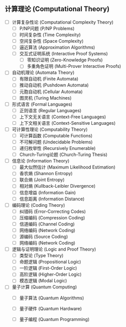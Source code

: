 ## 计算理论 (Computational Theory)

- [ ] 计算复杂性论 (Computational Complexity Theory)
    - [ ] P/NP问题 (P/NP Problems)
    - [ ] 时间复杂性 (Time Complexity)
    - [ ] 空间复杂性 (Space Complexity)
    - [ ] 逼近算法 (Approximation Algorithms)
    - [ ] 交互式证明系统 (Interactive Proof Systems)
        - [ ] 零知识证明 (Zero-Knowledge Proofs)
        - [ ] 多重角色证明 (Multi-Prover Interactive Proofs)
- [ ] 自动机理论 (Automata Theory)
    - [ ] 有限自动机 (Finite Automata)
    - [ ] 推动自动机 (Pushdown Automata)
    - [ ] 元胞自动机 (Cellular Automata)
    - [ ] 图灵机 (Turing Machines)
- [ ] 形式语言 (Formal Languages)
    - [ ] 正则语言 (Regular Languages)
    - [ ] 上下文无关语言 (Context-Free Languages)
    - [ ] 上下文相关语言 (Context-Sensitive Languages)
- [ ] 可计算性理论 (Computability Theory)
    - [ ] 可计算函数 (Computable Functions)
    - [ ] 不可解问题 (Undecidable Problems)
    - [ ] 递归枚举性 (Recursively Enumerable)
    - [ ] Church-Turing论题 (Church-Turing Thesis)
- [ ] 信息论 (Information Theory)
    - [ ] 最大似然估计 (Maximum Likelihood Estimation)
    - [ ] 香农熵 (Shannon Entropy)
    - [ ] 联合熵 (Joint Entropy)
    - [ ] 相对熵 (Kullback-Leibler Divergence)
    - [ ] 信息增益 (Information Gain)
    - [ ] 信息距离 (Information Distance)
- [ ] 编码理论 (Coding Theory)
    - [ ] 纠错码 (Error-Correcting Codes)
    - [ ] 压缩编码 (Compression Coding)
    - [ ] 信道编码 (Channel Coding)
    - [ ] 网络编码 (Network Coding)
    - [ ] 源编码 (Source Coding)
    - [ ] 网络编码 (Network Coding)
- [ ] 逻辑与证明理论 (Logic and Proof Theory)
    - [ ] 类型论 (Type Theory)
    - [ ] 命题逻辑 (Propositional Logic)
    - [ ] 一阶逻辑 (First-Order Logic)
    - [ ] 高阶逻辑 (Higher-Order Logic)
    - [ ] 模态逻辑 (Modal Logic)
- [ ] 量子计算 (Quantum Computing)
    - [ ] 量子算法 (Quantum Algorithms)
    - [ ] 量子硬件 (Quantum Hardware)
    - [ ] 量子编程 (Quantum Programming)

